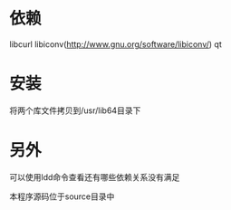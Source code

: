 # 依赖
libcurl  libiconv(http://www.gnu.org/software/libiconv/)  qt

# 安装
将两个库文件拷贝到/usr/lib64目录下

# 另外
可以使用ldd命令查看还有哪些依赖关系没有满足

本程序源码位于source目录中
